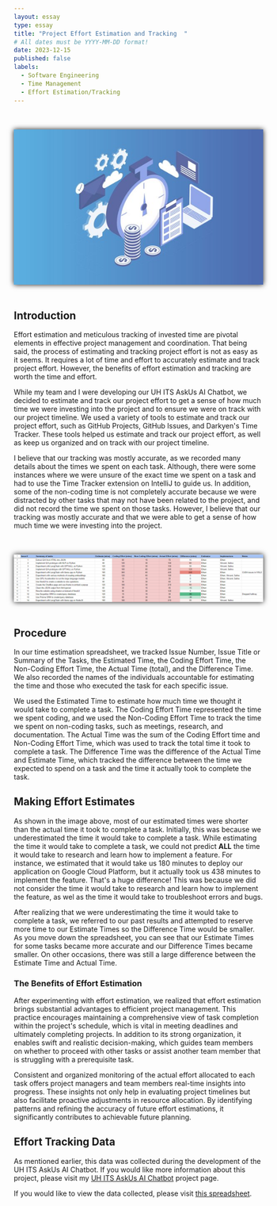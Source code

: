 ```yaml
---
layout: essay
type: essay
title: "Project Effort Estimation and Tracking  "
# All dates must be YYYY-MM-DD format!
date: 2023-12-15
published: false
labels:
  - Software Engineering
  - Time Management
  - Effort Estimation/Tracking
---
```

<img class="img-fluid" src="../img/project-effort-estimation/time-estimation-icon.png" style="margin: 50px auto; display: block; box-shadow: 0 0 10px; width: auto;" alt="picture">

## Introduction

Effort estimation and meticulous tracking of invested time are pivotal elements in effective project management and coordination. That being said, the process of estimating and tracking project effort is not as easy as it seems. It requires a lot of time and effort to accurately estimate and track project effort. However, the benefits of effort estimation and tracking are worth the time and effort.

While my team and I were developing our UH ITS AskUs AI Chatbot, we decided to estimate and track our project effort to get a sense of how much time we were investing into the project and to ensure we were on track with our project timeline. We used a variety of tools to estimate and track our project effort, such as GitHub Projects, GitHub Issues, and Darkyen's Time Tracker. These tools helped us estimate and track our project effort, as well as keep us organized and on track with our project timeline.

I believe that our tracking was mostly accurate, as we recorded many details about the times we spent on each task. Although, there were some instances where we were unsure of the exact time we spent on a task and had to use the Time Tracker extension on IntelliJ to guide us. In addition, some of the non-coding time is not completely accurate because we were distracted by other tasks that may not have been related to the project, and did not record the time we spent on those tasks. However, I believe that our tracking was mostly accurate and that we were able to get a sense of how much time we were investing into the project.

<img class="img-fluid" src="../img/project-effort-estimation/project-time-estimation-sample.png" style="margin: 50px auto; display: block; box-shadow: 0 0 10px; width: auto;" alt="picture">

## Procedure

In our time estimation spreadsheet, we tracked Issue Number, Issue Title or Summary of the Tasks, the Estimated Time, the Coding Effort Time, the Non-Coding Effort Time, the Actual Time (total), and the Difference Time. We also recorded the names of the individuals accountable for estimating the time and those who executed the task for each specific issue.

We used the Estimated Time to estimate how much time we thought it would take to complete a task. The Coding Effort Time represented the time we spent coding, and we used the Non-Coding Effort Time to track the time we spent on non-coding tasks, such as meetings, research, and documentation. The Actual Time was the sum of the Coding Effort time and Non-Coding Effort Time, which was used to track the total time it took to complete a task. The Difference Time was the difference of the Actual Time and Estimate Time, which tracked the difference between the time we expected to spend on a task and the time it actually took to complete the task.

## Making Effort Estimates

As shown in the image above, most of our estimated times were shorter than the actual time it took to complete a task. Initially, this was because we underestimated the time it would take to complete a task. While estimating the time it would take to complete a task, we could not predict **ALL** the time it would take to research and learn how to implement a feature. For instance, we estimated that it would take us 180 minutes to deploy our application on Google Cloud Platform, but it actually took us 438 minutes to implement the feature. That's a huge difference! This was because we did not consider the time it would take to research and learn how to implement the feature, as wel as the time it would take to troubleshoot errors and bugs.

After realizing that we were underestimating the time it would take to complete a task, we referred to our past results and attempted to reserve more time to our Estimate Times so the Difference Time would be smaller. As you move down the spreadsheet, you can see that our Estimate Times for some tasks became more accurate and our Difference Times became smaller. On other occasions, there was still a large difference between the Estimate Time and Actual Time.

### The Benefits of Effort Estimation

After experimenting with effort estimation, we realized that effort estimation brings substantial advantages to efficient project management. This practice encourages maintaining a comprehensive view of task completion within the project's schedule, which is vital in meeting deadlines and ultimately completing projects. In addition to its strong organization, it enables swift and realistic decision-making, which guides team members on whether to proceed with other tasks or assist another team member that is struggling with a prerequisite task. 

Consistent and organized monitoring of the actual effort allocated to each task offers project managers and team members real-time insights into progress. These insights not only help in evaluating project timelines but also facilitate proactive adjustments in resource allocation. By identifying patterns and refining the accuracy of future effort estimations, it significantly contributes to achievable future planning.

## Effort Tracking Data

As mentioned earlier, this data was collected during the development of the UH ITS AskUs AI Chatbot. If you would like more information about this project, please visit my [UH ITS AskUs AI Chatbot](https://salina-t.github.io/projects/askus-chatbot.html)  project page.

If you would like to view the data collected, please visit [this spreadsheet](https://docs.google.com/spreadsheets/u/1/d/e/2PACX-1vSV459Z-bALjHDeTYfD1Rsv1V8Ka8-GkHGRoEKHDCssPwa_Rf6OQA-5LJnhxRDrrI0dgazFsfa80R3V/pubhtml?gid=0&single=true).
